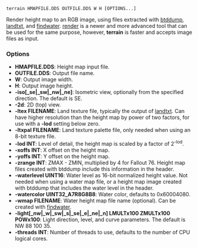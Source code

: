     terrain HMAPFILE.DDS OUTFILE.DDS W H [OPTIONS...]

Render height map to an RGB image, using files extracted with [btddump](btddump.md), [landtxt](landtxt.md), and [findwater](findwater.md). [render](render.md) is a newer and more advanced tool that can be used for the same purpose, however, **terrain** is faster and accepts image files as input.

### Options

* **HMAPFILE.DDS**: Height map input file.
* **OUTFILE.DDS**: Output file name.
* **W**: Output image width.
* **H**: Output image height.
* **-iso[_se|_sw|_nw|_ne]**: Isometric view, optionally from the specified direction. The default is SE.
* **-2d**: 2D (top) view.
* **-ltex FILENAME**: Land texture file, typically the output of [landtxt](landtxt.md). Can have higher resolution than the height map by power of two factors, for use with a **-lod** setting below zero.
* **-ltxpal FILENAME**: Land texture palette file, only needed when using an 8-bit texture file.
* **-lod INT**: Level of detail, the height map is scaled by a factor of 2<sup>-lod</sup>.
* **-xoffs INT**: X offset on the height map.
* **-yoffs INT**: Y offset on the height map.
* **-zrange INT**: ZMAX - ZMIN, multiplied by 4 for Fallout 76. Height map files created with btddump include this information in the header.
* **-waterlevel UINT16**: Water level as 16-bit normalized height value. Not needed when using a water map file, or a height map image created with btddump that includes the water level in the header.
* **-watercolor UINT32_A7R8G8B8**: Water color, defaults to 0x60004080.
* **-wmap FILENAME**: Water height map file name (optional). Can be created with [findwater](findwater.md).
* **-light[_nw|_w|_sw|_s|_se|_e|_ne|_n] LMULTx100 ZMULTx100 POWx100**: Light direction, level, and curve parameters. The default is NW 88 100 35.
* **-threads INT**: Number of threads to use, defaults to the number of CPU logical cores.

